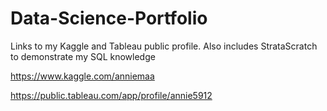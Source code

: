 # Data-Science-Portfolio
Links to my Kaggle and Tableau public profile. Also includes StrataScratch to demonstrate my SQL knowledge

https://www.kaggle.com/anniemaa

https://public.tableau.com/app/profile/annie5912
